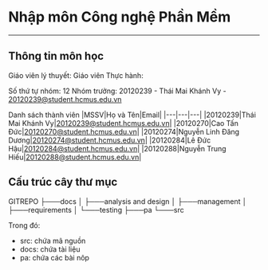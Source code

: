 # Nhập môn Công nghệ Phần Mềm
---

## Thông tin môn học
Giáo viên lý thuyết:
Giáo viên Thực hành:

Số thứ tự nhóm: 12
Nhóm trưởng: 20120239 - Thái Mai Khánh Vy - 20120239@student.hcmus.edu.vn

Danh sách thành viên
|MSSV|Họ và Tên|Email|
|---|---|---|
|20120239|Thái Mai Khánh Vy|20120239@student.hcmus.edu.vn|
|20120270|Cao Tấn Đức|20120270@student.hcmus.edu.vn|
|20120274|Nguyễn Linh Đăng Dương|20120274@student.hcmus.edu.vn|
|20120284|Lê Đức Hậu|20120284@student.hcmus.edu.vn|
|20120288|Nguyễn Trung Hiếu|20120288@student.hcmus.edu.vn|

## Cấu trúc cây thư mục
GITREPO
├───docs
│   ├───analysis and design
│   ├───management
│   ├───requirements
│   └───testing
├───pa
└───src

Trong đó:
- src: chứa mã nguồn
- docs: chứa tài liệu
- pa: chứa các bài nôp

